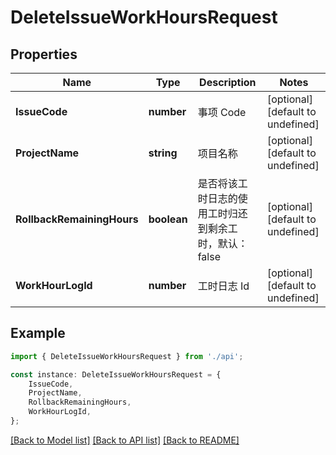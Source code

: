 # DeleteIssueWorkHoursRequest


## Properties

Name | Type | Description | Notes
------------ | ------------- | ------------- | -------------
**IssueCode** | **number** | 事项 Code | [optional] [default to undefined]
**ProjectName** | **string** | 项目名称 | [optional] [default to undefined]
**RollbackRemainingHours** | **boolean** | 是否将该工时日志的使用工时归还到剩余工时，默认：false | [optional] [default to undefined]
**WorkHourLogId** | **number** | 工时日志 Id | [optional] [default to undefined]

## Example

```typescript
import { DeleteIssueWorkHoursRequest } from './api';

const instance: DeleteIssueWorkHoursRequest = {
    IssueCode,
    ProjectName,
    RollbackRemainingHours,
    WorkHourLogId,
};
```

[[Back to Model list]](../README.md#documentation-for-models) [[Back to API list]](../README.md#documentation-for-api-endpoints) [[Back to README]](../README.md)
